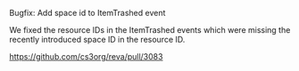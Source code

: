 Bugfix: Add space id to ItemTrashed event

We fixed the resource IDs in the ItemTrashed events which were missing the
recently introduced space ID in the resource ID.

https://github.com/cs3org/reva/pull/3083

